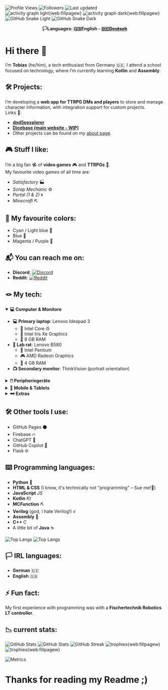 ![Profile Views](https://komarev.com/ghpvc/?username=doctor-versum&color=9e4c98) ![Followers](https://img.shields.io/github/followers/doctor-versum?label=Followers&style=default&color=9e4c98) ![Last updated](generated/data/updated.svg)
![activity graph light{web:fillpagew}](generated/contr-graph/contributions-graph-light.svg#gh-light-mode-only)
![activity graph dark{web:fillpagew}](generated/contr-graph/contributions-graph-dark.svg#gh-dark-mode-only)
![GitHub Snake Light](generated/snake/github-snake.svg#gh-light-mode-only)
![GitHub Snake Dark](generated/snake/github-snake-dark.svg#gh-dark-mode-only) 

<p align="center" style="text-decoration: none;"><strong>🏳️Languages: 🇬🇧English - <s><a href="readme-de-de.md">🇩🇪Deutsch</a></s></strong></p>

# Hi there 👋

I’m **Tobias** (he/him), a tech enthusiast from Germany 🇩🇪. I attend a school focused on technology, where I’m currently learning **Kotlin** and **Assembly**.

## 🛠️ Projects:
I’m developing a **web app for TTRPG DMs and players** to store and manage character information, with integration support for custom projects.  
Links 🔗:
- [**dnd5eexplorer**](https://doctor-versum.github.io/dnd5eexplorer)
- [**Dicebase (main website - WIP)**](https://dicebase.web.app)  
- Other projects can be found on my [about page](https://doctor-versum.github.io).

## 🎮 Stuff I like:
I’m a big fan 𖣘 of **video games** 🎮 and **TTRPGs** 🧝.  
My favourite video games of all time are:
- *Satisfactory* 🏭
- *Scrap Mechanic* ⚙️
- *Portal (1 & 2)* 🌀
- *Minecraft* ⛏️

## 🎨 My favourite colors:
- Cyan / Light blue 🩵
- Blue 💙
- Magenta / Purple 💜

## 📬 You can reach me on:
- **Discord**: [![Discord](https://img.shields.io/badge/Discord-@doctor__versum-5865F2?logo=discord&logoColor=white)](https://discord.com/users/739625061337530418)
- **Reddit**: [![Reddit](https://img.shields.io/badge/reddit-u%2Fdoctor__versum-FF4500?logo=reddit&logoColor=white)](https://www.reddit.com/user/doctor_versum)

## 🪢 My tech:
<details open>
  <summary><strong>💻 Computer & Monitore</strong></summary>
  <ul>
    <li><strong>💻 Primary laptop</strong>: Lenovo Ideapad 3
      <ul>
        <li>🔧 Intel Core i5</li>
        <li>🎨 Intel Iris Xe Graphics</li>
        <li>🧠 8 GB RAM</li>
      </ul>
    </li>
    <li><strong>🧪 Lab rat</strong>: Lenovo B580
      <ul>
        <li>🔧 Intel Pentium</li>
        <li>🎮 AMD Radeon Graphics</li>
        <li>🧠 4 GB RAM</li>
      </ul>
    </li>
    <li><strong>📺 Secondary monitor</strong>: ThinkVision (portrait orientation)</li>
  </ul>
</details>
<details>
  <summary><strong>🖱️ Peripheriegeräte</strong></summary>
  <ul>
    <li><strong>🖱️ Mouse</strong>: Cheap mouse (don’t remember the model)</li>
    <li><strong>🔈 Speakers</strong>: Teufel Kombo 11</li>
    <li><strong>🎤 Microphone</strong>: DJI Mic Mini (2 transmitters)</li>
    <li><strong>🎆 Launchpad</strong>: Novation Launchpad Mini MK3</li>
  </ul>
</details>
<details>
  <summary><strong>📱 Mobile & Tablets</strong></summary>
  <ul>
    <li><strong>📱 Phone</strong>: Pixel 6 Pro</li>
    <li><strong>🖥️ Tablet</strong>: iPad 10th Gen (for school)</li>
    <li><strong>🖥️ Tablet</strong>: Samsung Galaxy Tab A7</li>
  </ul>
</details>
<details>
  <summary><strong>🕶️ Extras</strong></summary>
  <ul>
    <li><strong>🕶️ VR</strong>: Meta Quest 3</li>
  </ul>
</details>

## 🛠️ Other tools I use:
- GitHub Pages ⚫️
- Firebase 🔥
- ChatGPT 🌼
- GitHub Copilot 🤖
- Flask 🌐

## ⌨️ Programming languages:
- **Python** 🐍
- **HTML & CSS** (I know, it's technically not "programming" – Sue me!📖)
- **JavaScript** _JS_
- **Kotlin** _Kt_
- **MCFunction** ⛏️
- **Verilog** (god, I hate Verilog!) _v_
- **Assembly** 💽
- **C++** _C_
- A little bit of **Java** ☕️

![Top Langs](generated/langs/langs-light.svg#gh-light-mode-only)
![Top Langs](generated/langs/langs-dark.svg#gh-dark-mode-only)

## 🏳️ IRL languages:
- **German** 🇩🇪
- **English** 🇬🇧

## ⚡ Fun fact:
My first experience with programming was with a **Fischertechnik Robotics LT controller**.

## 📉 current stats:
![GitHub Stats](generated/readme-stats/stats-light.svg#gh-light-mode-only)
![GitHub Stats](generated/readme-stats/stats-dark.svg#gh-dark-mode-only)
![GitHub Streak](generated/streaks/streaks.svg)
![trophies{web:fillpagew}](generated/trophies/trophies-light.svg#gh-light-mode-only)
![trophies{web:fillpagew}](generated/trophies/trophies-dark.svg#gh-dark-mode-only)


![Metrics](generated/metrics/metrics.svg)

# Thanks for reading my Readme ;)